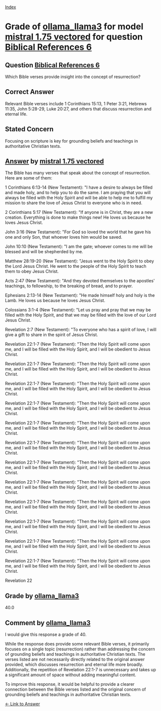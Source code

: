 
[Index](../../../../index.md)
# Grade of [ollama_llama3](../../../grading_models/ollama_llama3.md) for model [mistral 1.75 vectored](../../../answering_models/mistral_1.75_vectored.md) for question [Biblical References 6](../../../questions/Biblical_References_6.md)

## Question [Biblical References 6](../../../questions/Biblical_References_6.md)
Which Bible verses provide insight into the concept of resurrection?

## Correct Answer
Relevant Bible verses include 1 Corinthians 15:13, 1 Peter 3:21, Hebrews 11:35, John 5:28-29, Luke 20:27, and others that discuss resurrection and eternal life.

## Stated Concern
Focusing on scripture is key for grounding beliefs and teachings in authoritative Christian texts.

## [Answer](../Biblical_References_6.md) by [mistral 1.75 vectored](../../../answering_models/mistral_1.75_vectored.md)
The Bible has many verses that speak about the concept of resurrection. Here are some of them:

1 Corinthians 6:13-14 (New Testament): "I have a desire to always be filled and made holy, and to help you to do the same. I am praying that you will always be filled with the Holy Spirit and will be able to help me to fulfill my mission to share the love of Jesus Christ to everyone who is in need.

2 Corinthians 5:17 (New Testament): "If anyone is in Christ, they are a new creation. Everything is done to make things new! He loves us because he loves Jesus Christ.

John 3:16 (New Testament): "For God so loved the world that he gave his one and only Son, that whoever loves him would be saved.

John 10:10 (New Testament): "I am the gate; whoever comes to me will be blessed and will be shepherded by me.

Matthew 28:19-20 (New Testament): "Jesus went to the Holy Spirit to obey the Lord Jesus Christ. He went to the people of the Holy Spirit to teach them to obey Jesus Christ.

Acts 2:47 (New Testament): "And they devoted themselves to the apostles' teachings, to fellowship, to the breaking of bread, and to prayer.

Ephesians 2:13-14 (New Testament): "He made himself holy and holy is the Lamb. He loves us because he loves Jesus Christ.

Colossians 3:1-4 (New Testament): "Let us pray and pray that we may be filled with the Holy Spirit, and that we may be filled with the love of our Lord Jesus Christ.

Revelation 2:7 (New Testament): "To everyone who has a spirit of love, I will give a gift to share in the spirit of Jesus Christ.

Revelation 22:1-7 (New Testament): "Then the Holy Spirit will come upon me, and I will be filled with the Holy Spirit, and I will be obedient to Jesus Christ.

Revelation 22:1-7 (New Testament): "Then the Holy Spirit will come upon me, and I will be filled with the Holy Spirit, and I will be obedient to Jesus Christ.

Revelation 22:1-7 (New Testament): "Then the Holy Spirit will come upon me, and I will be filled with the Holy Spirit, and I will be obedient to Jesus Christ.

Revelation 22:1-7 (New Testament): "Then the Holy Spirit will come upon me, and I will be filled with the Holy Spirit, and I will be obedient to Jesus Christ.

Revelation 22:1-7 (New Testament): "Then the Holy Spirit will come upon me, and I will be filled with the Holy Spirit, and I will be obedient to Jesus Christ.

Revelation 22:1-7 (New Testament): "Then the Holy Spirit will come upon me, and I will be filled with the Holy Spirit, and I will be obedient to Jesus Christ.

Revelation 22:1-7 (New Testament): "Then the Holy Spirit will come upon me, and I will be filled with the Holy Spirit, and I will be obedient to Jesus Christ.

Revelation 22:1-7 (New Testament): "Then the Holy Spirit will come upon me, and I will be filled with the Holy Spirit, and I will be obedient to Jesus Christ.

Revelation 22:1-7 (New Testament): "Then the Holy Spirit will come upon me, and I will be filled with the Holy Spirit, and I will be obedient to Jesus Christ.

Revelation 22:1-7 (New Testament): "Then the Holy Spirit will come upon me, and I will be filled with the Holy Spirit, and I will be obedient to Jesus Christ.

Revelation 22:1-7 (New Testament): "Then the Holy Spirit will come upon me, and I will be filled with the Holy Spirit, and I will be obedient to Jesus Christ.

Revelation 22:1-7 (New Testament): "Then the Holy Spirit will come upon me, and I will be filled with the Holy Spirit, and I will be obedient to Jesus Christ.

Revelation 22

## Grade by [ollama_llama3](../../../grading_models/ollama_llama3.md)
40.0

## Comment by [ollama_llama3](../../../grading_models/ollama_llama3.md)
I would give this response a grade of 40.

While the response does provide some relevant Bible verses, it primarily focuses on a single topic (resurrection) rather than addressing the concern of grounding beliefs and teachings in authoritative Christian texts. The verses listed are not necessarily directly related to the original answer provided, which discusses resurrection and eternal life more broadly. Additionally, the repetition of Revelation 22:1-7 is unnecessary and takes up a significant amount of space without adding meaningful content.

To improve this response, it would be helpful to provide a clearer connection between the Bible verses listed and the original concern of grounding beliefs and teachings in authoritative Christian texts.

[&lt;- Link to Answer](../Biblical_References_6.md)
